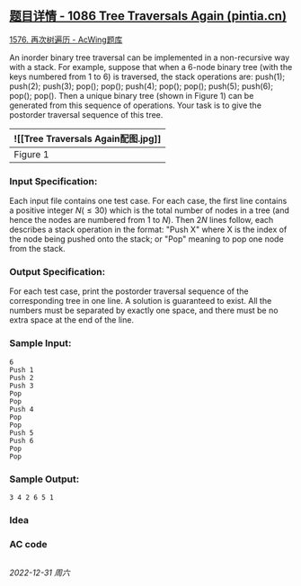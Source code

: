 ## [题目详情 - 1086 Tree Traversals Again (pintia.cn)](https://pintia.cn/problem-sets/994805342720868352/exam/problems/994805380754817024)

[1576. 再次树遍历 - AcWing题库](https://www.acwing.com/problem/content/1578/)

An inorder binary tree traversal can be implemented in a non-recursive way with a stack. For example, suppose that when a 6-node binary tree (with the keys numbered from 1 to 6) is traversed, the stack operations are: push(1); push(2); push(3); pop(); pop(); push(4); pop(); pop(); push(5); push(6); pop(); pop(). Then a unique binary tree (shown in Figure 1) can be generated from this sequence of operations. Your task is to give the postorder traversal sequence of this tree.

|![[Tree Traversals Again配图.jpg]]|
|--|
|Figure 1|

### Input Specification:

Each input file contains one test case. For each case, the first line contains a positive integer $N ( \leq 30)$ which is the total number of nodes in a tree (and hence the nodes are numbered from 1 to $N$). Then $2N$ lines follow, each describes a stack operation in the format: "Push X" where X is the index of the node being pushed onto the stack; or "Pop" meaning to pop one node from the stack.

### Output Specification:

For each test case, print the postorder traversal sequence of the corresponding tree in one line. A solution is guaranteed to exist. All the numbers must be separated by exactly one space, and there must be no extra space at the end of the line.

### Sample Input:

```in
6
Push 1
Push 2
Push 3
Pop
Pop
Push 4
Pop
Pop
Push 5
Push 6
Pop
Pop
```

### Sample Output:

```out
3 4 2 6 5 1
```

### Idea



### AC code

```cpp
```


*2022-12-31 周六*